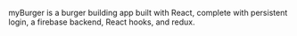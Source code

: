 myBurger is a burger building app built with React, complete with persistent login, a firebase backend, React hooks, and redux.
